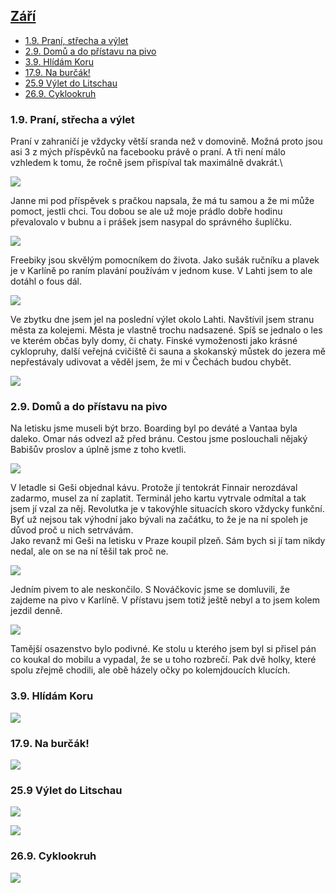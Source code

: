 ## [Září](2021.md)  <!-- omit in toc --> 

- [1.9. Praní, střecha a výlet](#19-praní-střecha-a-výlet)
- [2.9. Domů a do přístavu na pivo](#29-domů-a-do-přístavu-na-pivo)
- [3.9. Hlídám Koru](#39-hlídám-koru)
- [17.9. Na burčák!](#179-na-burčák)
- [25.9 Výlet do Litschau](#259-výlet-do-litschau)
- [26.9. Cyklookruh](#269-cyklookruh)

### 1.9. Praní, střecha a výlet

Praní v zahraničí je vždycky větší sranda než v domovině. Možná proto jsou asi 3 z mých příspěvků na facebooku právě o praní. A tři není málo vzhledem k tomu, že ročně jsem přispíval tak maximálně dvakrát.\

<a href="../images/2021_september/1_1.jpg" target="_blank"><img src="../images/thumbnails/2021_september/1_1.jpg"></a>

Janne mi pod příspěvek s pračkou napsala, že má tu samou a že mi může pomoct, jestli chci. Tou dobou se ale už moje prádlo dobře hodinu převalovalo v bubnu a i prášek jsem nasypal do správného šuplíčku.

<a href="../images/2021_september/1_2.jpg" target="_blank"><img src="../images/thumbnails/2021_september/1_2.jpg"></a>

Freebiky jsou skvělým pomocníkem do života. Jako sušák ručníku a plavek je v Karlíně po raním plavání používám v jednom kuse. V Lahti jsem to ale dotáhl o fous dál.

<a href="../images/2021_september/1_3.jpg" target="_blank"><img src="../images/thumbnails/2021_september/1_3.jpg"></a>

Ve zbytku dne jsem jel na poslední výlet okolo Lahti. Navštívil jsem stranu města za kolejemi. Města je vlastně trochu nadsazené. Spíš se jednalo o les ve kterém občas byly domy, či chaty. Finské vymoženosti jako krásné cyklopruhy, další veřejná cvičiště či sauna a skokanský můstek do jezera mě nepřestávaly udivovat a věděl jsem, že mi v Čechách budou chybět.

<a href="../images/2021_september/1_4.jpg" target="_blank"><img src="../images/thumbnails/2021_september/1_4.jpg"></a>

### 2.9. Domů a do přístavu na pivo

Na letisku jsme museli být brzo. Boarding byl po deváté a Vantaa byla daleko. Omar nás odvezl až před bránu. Cestou jsme poslouchali nějaký Babišův proslov a úplně jsme z toho kvetli.

<a href="../images/2021_september/2_1.jpg" target="_blank"><img src="../images/thumbnails/2021_september/2_1.jpg"></a>

V letadle si Geši objednal kávu. Protože jí tentokrát Finnair nerozdával zadarmo, musel za ní zaplatit. Terminál jeho kartu vytrvale odmítal a tak jsem jí vzal za něj. Revolutka je v takovýhle situacích skoro vždycky funkční. Byť už nejsou tak výhodní jako bývali na začátku, to že je na ní spoleh je důvod proč u nich setrvávám.\
Jako revanž mi Geši na letisku v Praze koupil plzeň. Sám bych si jí tam nikdy nedal, ale on se na ní těšil tak proč ne. 

<a href="../images/2021_september/2_2.jpg" target="_blank"><img src="../images/thumbnails/2021_september/2_2.jpg"></a>

Jedním pivem to ale neskončilo. S Nováčkovic jsme se domluvili, že zajdeme na pivo v Karlíně. V přístavu jsem totiž ještě nebyl a to jsem kolem jezdil denně.

<a href="../images/2021_september/2_3.jpg" target="_blank"><img src="../images/thumbnails/2021_september/2_3.jpg"></a>

Tamější osazenstvo bylo podivné. Ke stolu u kterého jsem byl si přisel pán co koukal do mobilu a vypadal, že se u toho rozbrečí. Pak dvě holky, které spolu zřejmě chodili, ale obě házely očky po kolemjdoucích klucích.

### 3.9. Hlídám Koru

<a href="../images/2021_september/3_1.jpg" target="_blank"><img src="../images/thumbnails/2021_september/3_1.jpg"></a>

### 17.9. Na burčák!

<a href="../images/2021_september/17_1.jpg" target="_blank"><img src="../images/thumbnails/2021_september/17_1.jpg"></a>

### 25.9 Výlet do Litschau

<a href="../images/2021_september/25_1.jpg" target="_blank"><img src="../images/thumbnails/2021_september/25_1.jpg"></a>

<a href="../images/2021_september/25_2.jpg" target="_blank"><img src="../images/thumbnails/2021_september/25_2.jpg"></a>

### 26.9. Cyklookruh

<a href="../images/2021_september/26_1.jpg" target="_blank"><img src="../images/thumbnails/2021_september/26_1.jpg"></a>

